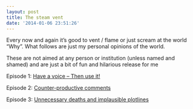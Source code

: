 ```yaml
---
layout: post
title: The steam vent
date: '2014-01-06 23:51:26'
---
```


Every now and again it’s good to vent / flame or just scream at the world “Why”. What follows are just my personal opinions of the world.

These are not aimed at any person or institution (unless named and shamed) and are just a bit of fun and hilarious release for me

Episode 1:&nbsp;[Have a voice – Then use it!](http://darkgenesis.zenithmoon.com/the-steam-vent/have-a-voice-then-use-it/ "Have a voice – Then use it!")

Episode 2:&nbsp;[Counter-productive comments](http://darkgenesis.zenithmoon.com/counter-productive-comments/ "Counter-productive comments")

Episode 3:&nbsp;[Unnecessary deaths and implausible plotlines](http://darkgenesis.zenithmoon.com/the-steam-vent/unnecessary-deaths-and-implausible-plotlines/ "Unnecessary deaths and implausible plotlines")

